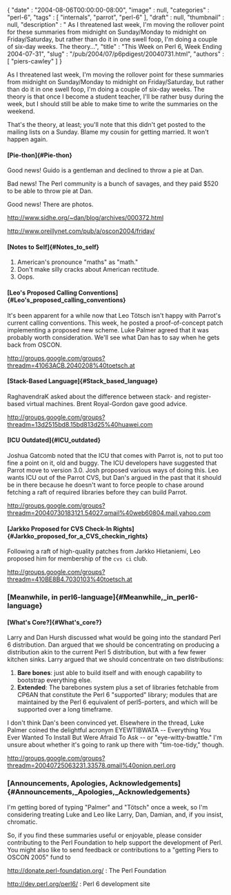 {
   "date" : "2004-08-06T00:00:00-08:00",
   "image" : null,
   "categories" : "perl-6",
   "tags" : [
      "internals",
      "parrot",
      "perl-6"
   ],
   "draft" : null,
   "thumbnail" : null,
   "description" : " As I threatened last week, I'm moving the rollover point for these summaries from midnight on Sunday/Monday to midnight on Friday/Saturday, but rather than do it in one swell foop, I'm doing a couple of six-day weeks. The theory...",
   "title" : "This Week on Perl 6, Week Ending 2004-07-31",
   "slug" : "/pub/2004/07/p6pdigest/20040731.html",
   "authors" : [
      "piers-cawley"
   ]
}





As I threatened last week, I'm moving the rollover point for these
summaries from midnight on Sunday/Monday to midnight on Friday/Saturday,
but rather than do it in one swell foop, I'm doing a couple of six-day
weeks. The theory is that once I become a student teacher, I'll be
rather busy during the week, but I should still be able to make time to
write the summaries on the weekend.

That's the theory, at least; you'll note that this didn't get posted to
the mailing lists on a Sunday. Blame my cousin for getting married. It
won't happen again.

#### [Pie-thon]{#Pie-thon}

Good news! Guido is a gentleman and declined to throw a pie at Dan.

Bad news! The Perl community is a bunch of savages, and they paid \$520
to be able to throw pie at Dan.

Good news! There are photos.

<http://www.sidhe.org/~dan/blog/archives/000372.html>

<http://www.oreillynet.com/pub/a/oscon2004/friday/>

#### [Notes to Self]{#Notes_to_self}

1.  American's pronounce "maths" as "math."
2.  Don't make silly cracks about American rectitude.
3.  Oops.

#### [Leo's Proposed Calling Conventions]{#Leo's_proposed_calling_conventions}

It's been apparent for a while now that Leo Tötsch isn't happy with
Parrot's current calling conventions. This week, he posted a
proof-of-concept patch implementing a proposed new scheme. Luke Palmer
agreed that it was probably worth consideration. We'll see what Dan has
to say when he gets back from OSCON.

<http://groups.google.com/groups?threadm=41063ACB.2040208%40toetsch.at>

#### [Stack-Based Language]{#Stack_based_language}

RaghavendraK asked about the difference between stack- and register-
based virtual machines. Brent Royal-Gordon gave good advice.

<http://groups.google.com/groups?threadm=13d2515bd8.15bd813d25%40huawei.com>

#### [ICU Outdated]{#ICU_outdated}

Joshua Gatcomb noted that the ICU that comes with Parrot is, not to put
too fine a point on it, old and buggy. The ICU developers have suggested
that Parrot move to version 3.0. Josh proposed various ways of doing
this. Leo wants ICU out of the Parrot CVS, but Dan's argued in the past
that it should be in there because he doesn't want to force people to
chase around fetching a raft of required libraries before they can build
Parrot.

<http://groups.google.com/groups?threadm=20040730183121.54027.qmail%40web60804.mail.yahoo.com>

#### [Jarkko Proposed for CVS Check-In Rights]{#Jarkko_proposed_for_a_CVS_checkin_rights}

Following a raft of high-quality patches from Jarkko Hietaniemi, Leo
proposed him for membership of the `cvs ci` club.

<http://groups.google.com/groups?threadm=410BE8B4.7030103%40toetsch.at>

### [Meanwhile, in perl6-language]{#Meanwhile,_in_perl6-language}

#### [What's Core?]{#What's_core?}

Larry and Dan Hursh discussed what would be going into the standard Perl
6 distribution. Dan argued that we should be concentrating on producing
a distribution akin to the current Perl 5 distribution, but with a few
fewer kitchen sinks. Larry argued that we should concentrate on two
distributions:

1.  **Bare bones**: just able to build itself and with enough capability
    to bootstrap everything else.
2.  **Extended**: The barebones system plus a set of libraries fetchable
    from CP6AN that constitute the Perl 6 "supported" library; modules
    that are maintained by the Perl 6 equivalent of perl5-porters, and
    which will be supported over a long timeframe.

I don't think Dan's been convinced yet. Elsewhere in the thread, Luke
Palmer coined the delightful acronym EYEWTIBWATA -- Everything You Ever
Wanted To Install But Were Afraid To Ask -- or "eye-witty-bwattle." I'm
unsure about whether it's going to rank up there with "tim-toe-tidy,"
though.

<http://groups.google.com/groups?threadm=20040725063231.33578.qmail%40onion.perl.org>

### [Announcements, Apologies, Acknowledgements]{#Announcements,_Apologies,_Acknowledgements}

I'm getting bored of typing "Palmer" and "Tötsch" once a week, so I'm
considering treating Luke and Leo like Larry, Dan, Damian, and, if you
insist, chromatic.

So, if you find these summaries useful or enjoyable, please consider
contributing to the Perl Foundation to help support the development of
Perl. You might also like to send feedback or contributions to a
"getting Piers to OSCON 2005" fund to

<http://donate.perl-foundation.org/> : The Perl Foundation

<http://dev.perl.org/perl6/> : Perl 6 development site


